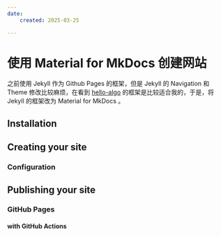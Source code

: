 ```yaml
---
date:
    created: 2025-03-25

---
```

# 使用 Material for MkDocs 创建网站

之前使用 Jekyll 作为 Github Pages 的框架，但是 Jekyll 的 Navigation 和 Theme 修改比较麻烦，在看到 [hello-algo](https://www.hello-algo.com/) 的框架是比较适合我的，于是，将 Jekyll 的框架改为 Material for MkDocs 。

<!-- more -->


## Installation
## Creating your site
### Configuration
## Publishing your site
### GitHub Pages
#### with GitHub Actions
